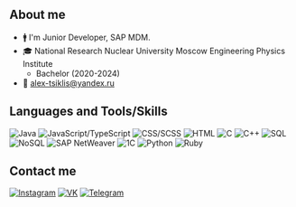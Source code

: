 ## About me

- :mens: I'm Junior Developer, SAP MDM.
- :mortar_board: National Research Nuclear University Moscow Engineering Physics Institute
  - Bachelor (2020-2024)
- :email: alex-tsiklis@yandex.ru

## Languages and Tools/Skills

![Java](https://img.shields.io/badge/-Java-<COLOR>?style=flat-square&logo=appveyor)
![JavaScript/TypeScript](https://img.shields.io/badge/-JavaScript/TypeScript-<COLOR>?style=flat-square&logo=appveyor)
![CSS/SCSS](https://img.shields.io/badge/-CSS/SCSS-<COLOR>?style=flat-square&logo=appveyor)
![HTML](https://img.shields.io/badge/-HTML-<COLOR>?style=flat-square&logo=appveyor)
![C](https://img.shields.io/badge/-C-<COLOR>?style=flat-square&logo=appveyor)
![C++](https://img.shields.io/badge/-C++-<COLOR>?style=flat-square&logo=appveyor)
![SQL](https://img.shields.io/badge/-SQL-<COLOR>?style=flat-square&logo=appveyor)
![NoSQL](https://img.shields.io/badge/-NoSQL-<COLOR>?style=flat-square&logo=appveyor)
![SAP NetWeaver](https://img.shields.io/badge/-SAP-<COLOR>?style=flat-square&logo=appveyor)
![1C](https://img.shields.io/badge/-1C-<COLOR>?style=flat-square&logo=appveyor)
![Python](https://img.shields.io/badge/-Python-<COLOR>?style=flat-square&logo=appveyor)
![Ruby](https://img.shields.io/badge/-Ruby-<COLOR>?style=flat-square&logo=appveyor)

## Contact me

[![Instagram](https://img.shields.io/badge/-Instagram-<COLOR>?style=flat-square&logo=appveyor)](https://www.instagram.com/acycloid/)
[![VK](https://img.shields.io/badge/-VK-<COLOR>?style=flat-square&logo=appveyor)](https://vk.com/tsiklis)
[![Telegram](https://img.shields.io/badge/-Telegram-<COLOR>?style=flat-square&logo=appveyor)](https://t.me/tcycloid)

<!-- ![GitHub stats](https://github-readme-stats.vercel.app/api?username=alextsiklis&show_icons=true&theme=radical) -->
<!--  [![Top Langs](https://github-readme-stats.vercel.app/api/top-langs/?username=alextsiklis&layout=compact)](https://github.com/anuraghazra/github-readme-stats) -->
